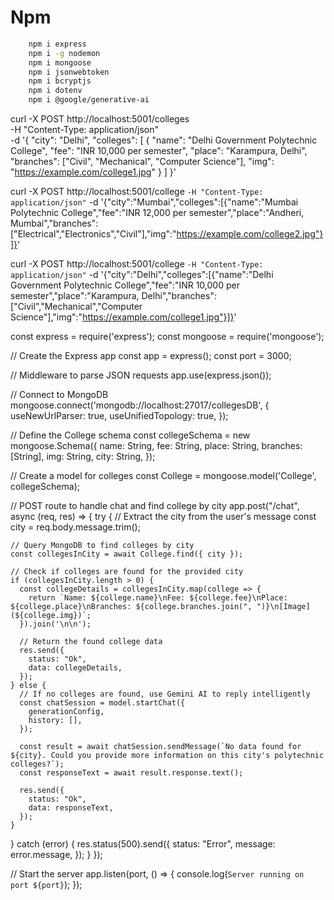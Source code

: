 # Npm 

```sh
    npm i express
    npm i -g nodemon
    npm i mongoose
    npm i jsonwebtoken
    npm i bcryptjs
    npm i dotenv
    npm i @google/generative-ai
```

curl -X POST http://localhost:5001/colleges \
-H "Content-Type: application/json" \
-d '{
  "city": "Delhi",
  "colleges": [
    {
      "name": "Delhi Government Polytechnic College",
      "fee": "INR 10,000 per semester",
      "place": "Karampura, Delhi",
      "branches": ["Civil", "Mechanical", "Computer Science"],
      "img": "https://example.com/college1.jpg"
    }
  ]
}'

curl -X POST http://localhost:5001/college `
-H "Content-Type: application/json" `
-d '{"city":"Mumbai","colleges":[{"name":"Mumbai Polytechnic College","fee":"INR 12,000 per semester","place":"Andheri, Mumbai","branches":["Electrical","Electronics","Civil"],"img":"https://example.com/college2.jpg"}]}'

curl -X POST http://localhost:5001/college `
-H "Content-Type: application/json" `
-d '{"city":"Delhi","colleges":[{"name":"Delhi Government Polytechnic College","fee":"INR 10,000 per semester","place":"Karampura, Delhi","branches":["Civil","Mechanical","Computer Science"],"img":"https://example.com/college1.jpg"}]}'


const express = require('express');
const mongoose = require('mongoose');

// Create the Express app
const app = express();
const port = 3000;

// Middleware to parse JSON requests
app.use(express.json());

// Connect to MongoDB
mongoose.connect('mongodb://localhost:27017/collegesDB', {
  useNewUrlParser: true,
  useUnifiedTopology: true,
});

// Define the College schema
const collegeSchema = new mongoose.Schema({
  name: String,
  fee: String,
  place: String,
  branches: [String],
  img: String,
  city: String,
});

// Create a model for colleges
const College = mongoose.model('College', collegeSchema);

// POST route to handle chat and find college by city
app.post("/chat", async (req, res) => {
  try {
    // Extract the city from the user's message
    const city = req.body.message.trim();

    // Query MongoDB to find colleges by city
    const collegesInCity = await College.find({ city });

    // Check if colleges are found for the provided city
    if (collegesInCity.length > 0) {
      const collegeDetails = collegesInCity.map(college => {
        return `Name: ${college.name}\nFee: ${college.fee}\nPlace: ${college.place}\nBranches: ${college.branches.join(", ")}\n[Image](${college.img})`;
      }).join('\n\n');

      // Return the found college data
      res.send({
        status: "Ok",
        data: collegeDetails,
      });
    } else {
      // If no colleges are found, use Gemini AI to reply intelligently
      const chatSession = model.startChat({
        generationConfig,
        history: [],
      });

      const result = await chatSession.sendMessage(`No data found for ${city}. Could you provide more information on this city's polytechnic colleges?`);
      const responseText = await result.response.text();

      res.send({
        status: "Ok",
        data: responseText,
      });
    }
  } catch (error) {
    res.status(500).send({
      status: "Error",
      message: error.message,
    });
  }
});

// Start the server
app.listen(port, () => {
  console.log(`Server running on port ${port}`);
});
